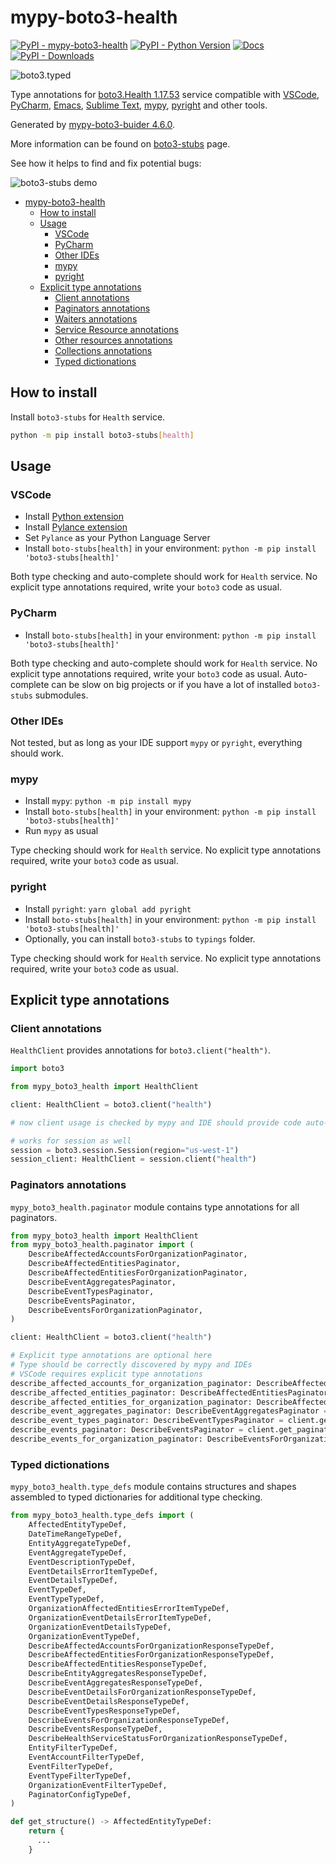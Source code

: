 # mypy-boto3-health

[![PyPI - mypy-boto3-health](https://img.shields.io/pypi/v/mypy-boto3-health.svg?color=blue)](https://pypi.org/project/mypy-boto3-health)
[![PyPI - Python Version](https://img.shields.io/pypi/pyversions/mypy-boto3-health.svg?color=blue)](https://pypi.org/project/mypy-boto3-health)
[![Docs](https://img.shields.io/readthedocs/mypy-boto3-builder.svg?color=blue)](https://mypy-boto3-builder.readthedocs.io/)
[![PyPI - Downloads](https://img.shields.io/pypi/dw/mypy-boto3-health?color=blue)](https://pypistats.org/packages/mypy-boto3-health)

![boto3.typed](https://github.com/vemel/mypy_boto3_builder/raw/master/logo.png)

Type annotations for
[boto3.Health 1.17.53](https://boto3.amazonaws.com/v1/documentation/api/1.17.53/reference/services/health.html#Health) service
compatible with
[VSCode](https://code.visualstudio.com/),
[PyCharm](https://www.jetbrains.com/pycharm/),
[Emacs](https://www.gnu.org/software/emacs/),
[Sublime Text](https://www.sublimetext.com/),
[mypy](https://github.com/python/mypy),
[pyright](https://github.com/microsoft/pyright)
and other tools.

Generated by [mypy-boto3-buider 4.6.0](https://github.com/vemel/mypy_boto3_builder).

More information can be found on [boto3-stubs](https://pypi.org/project/boto3-stubs/) page.

See how it helps to find and fix potential bugs:

![boto3-stubs demo](https://github.com/vemel/mypy_boto3_builder/raw/master/demo.gif)

- [mypy-boto3-health](#mypy-boto3-health)
  - [How to install](#how-to-install)
  - [Usage](#usage)
    - [VSCode](#vscode)
    - [PyCharm](#pycharm)
    - [Other IDEs](#other-ides)
    - [mypy](#mypy)
    - [pyright](#pyright)
  - [Explicit type annotations](#explicit-type-annotations)
    - [Client annotations](#client-annotations)
    - [Paginators annotations](#paginators-annotations)
    - [Waiters annotations](#waiters-annotations)
    - [Service Resource annotations](#service-resource-annotations)
    - [Other resources annotations](#other-resources-annotations)
    - [Collections annotations](#collections-annotations)
    - [Typed dictionations](#typed-dictionations)

## How to install

Install `boto3-stubs` for `Health` service.

```bash
python -m pip install boto3-stubs[health]
```

## Usage

### VSCode

- Install [Python extension](https://marketplace.visualstudio.com/items?itemName=ms-python.python)
- Install [Pylance extension](https://marketplace.visualstudio.com/items?itemName=ms-python.vscode-pylance)
- Set `Pylance` as your Python Language Server
- Install `boto-stubs[health]` in your environment: `python -m pip install 'boto3-stubs[health]'`

Both type checking and auto-complete should work for `Health` service.
No explicit type annotations required, write your `boto3` code as usual.

### PyCharm

- Install `boto-stubs[health]` in your environment: `python -m pip install 'boto3-stubs[health]'`

Both type checking and auto-complete should work for `Health` service.
No explicit type annotations required, write your `boto3` code as usual.
Auto-complete can be slow on big projects or if you have a lot of installed `boto3-stubs` submodules.

### Other IDEs

Not tested, but as long as your IDE support `mypy` or `pyright`, everything should work.

### mypy

- Install `mypy`: `python -m pip install mypy`
- Install `boto-stubs[health]` in your environment: `python -m pip install 'boto3-stubs[health]'`
- Run `mypy` as usual

Type checking should work for `Health` service.
No explicit type annotations required, write your `boto3` code as usual.

### pyright

- Install `pyright`: `yarn global add pyright`
- Install `boto-stubs[health]` in your environment: `python -m pip install 'boto3-stubs[health]'`
- Optionally, you can install `boto3-stubs` to `typings` folder.

Type checking should work for `Health` service.
No explicit type annotations required, write your `boto3` code as usual.

## Explicit type annotations

### Client annotations

`HealthClient` provides annotations for `boto3.client("health")`.

```python
import boto3

from mypy_boto3_health import HealthClient

client: HealthClient = boto3.client("health")

# now client usage is checked by mypy and IDE should provide code auto-complete

# works for session as well
session = boto3.session.Session(region="us-west-1")
session_client: HealthClient = session.client("health")
```

### Paginators annotations

`mypy_boto3_health.paginator` module contains type annotations for all paginators.

```python
from mypy_boto3_health import HealthClient
from mypy_boto3_health.paginator import (
    DescribeAffectedAccountsForOrganizationPaginator,
    DescribeAffectedEntitiesPaginator,
    DescribeAffectedEntitiesForOrganizationPaginator,
    DescribeEventAggregatesPaginator,
    DescribeEventTypesPaginator,
    DescribeEventsPaginator,
    DescribeEventsForOrganizationPaginator,
)

client: HealthClient = boto3.client("health")

# Explicit type annotations are optional here
# Type should be correctly discovered by mypy and IDEs
# VSCode requires explicit type annotations
describe_affected_accounts_for_organization_paginator: DescribeAffectedAccountsForOrganizationPaginator = client.get_paginator("describe_affected_accounts_for_organization")
describe_affected_entities_paginator: DescribeAffectedEntitiesPaginator = client.get_paginator("describe_affected_entities")
describe_affected_entities_for_organization_paginator: DescribeAffectedEntitiesForOrganizationPaginator = client.get_paginator("describe_affected_entities_for_organization")
describe_event_aggregates_paginator: DescribeEventAggregatesPaginator = client.get_paginator("describe_event_aggregates")
describe_event_types_paginator: DescribeEventTypesPaginator = client.get_paginator("describe_event_types")
describe_events_paginator: DescribeEventsPaginator = client.get_paginator("describe_events")
describe_events_for_organization_paginator: DescribeEventsForOrganizationPaginator = client.get_paginator("describe_events_for_organization")
```







### Typed dictionations

`mypy_boto3_health.type_defs` module contains structures and shapes assembled
to typed dictionaries for additional type checking.

```python
from mypy_boto3_health.type_defs import (
    AffectedEntityTypeDef,
    DateTimeRangeTypeDef,
    EntityAggregateTypeDef,
    EventAggregateTypeDef,
    EventDescriptionTypeDef,
    EventDetailsErrorItemTypeDef,
    EventDetailsTypeDef,
    EventTypeDef,
    EventTypeTypeDef,
    OrganizationAffectedEntitiesErrorItemTypeDef,
    OrganizationEventDetailsErrorItemTypeDef,
    OrganizationEventDetailsTypeDef,
    OrganizationEventTypeDef,
    DescribeAffectedAccountsForOrganizationResponseTypeDef,
    DescribeAffectedEntitiesForOrganizationResponseTypeDef,
    DescribeAffectedEntitiesResponseTypeDef,
    DescribeEntityAggregatesResponseTypeDef,
    DescribeEventAggregatesResponseTypeDef,
    DescribeEventDetailsForOrganizationResponseTypeDef,
    DescribeEventDetailsResponseTypeDef,
    DescribeEventTypesResponseTypeDef,
    DescribeEventsForOrganizationResponseTypeDef,
    DescribeEventsResponseTypeDef,
    DescribeHealthServiceStatusForOrganizationResponseTypeDef,
    EntityFilterTypeDef,
    EventAccountFilterTypeDef,
    EventFilterTypeDef,
    EventTypeFilterTypeDef,
    OrganizationEventFilterTypeDef,
    PaginatorConfigTypeDef,
)

def get_structure() -> AffectedEntityTypeDef:
    return {
      ...
    }
```
